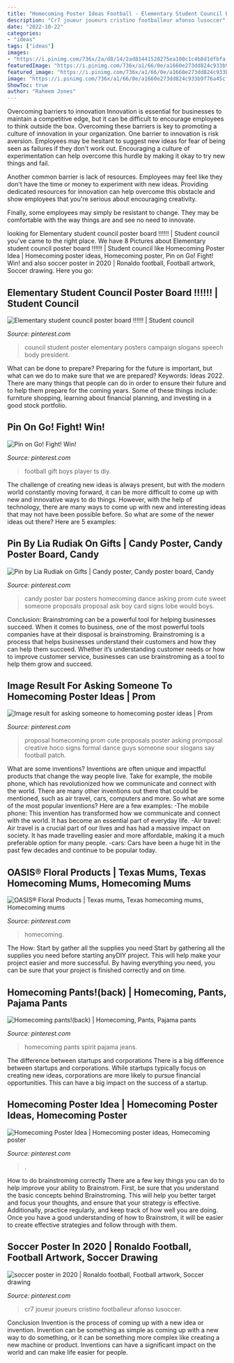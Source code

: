 ```yaml
---
title: "Homecoming Poster Ideas Football - Elementary Student Council Poster Board !!!!!!"
description: "Cr7 joueur joueurs cristino footballeur afonso lusoccer"
date: "2022-10-22"
categories:
- "ideas"
tags: ["ideas"]
images:
- "https://i.pinimg.com/736x/2a/d8/14/2ad81441528275ea100c1c4b8d1dfbfa.jpg"
featuredImage: "https://i.pinimg.com/736x/a1/66/0e/a1660e273dd824c933b9f76a45cfff2a.jpg"
featured_image: "https://i.pinimg.com/736x/a1/66/0e/a1660e273dd824c933b9f76a45cfff2a.jpg"
image: "https://i.pinimg.com/736x/a1/66/0e/a1660e273dd824c933b9f76a45cfff2a.jpg"
ShowToc: true
author: "Raheem Jones"
---
```



Overcoming barriers to innovation
Innovation is essential for businesses to maintain a competitive edge, but it can be difficult to encourage employees to think outside the box. Overcoming these barriers is key to promoting a culture of innovation in your organization.
One barrier to innovation is risk aversion. Employees may be hesitant to suggest new ideas for fear of being seen as failures if they don't work out. Encouraging a culture of experimentation can help overcome this hurdle by making it okay to try new things and fail.

Another common barrier is lack of resources. Employees may feel like they don't have the time or money to experiment with new ideas. Providing dedicated resources for innovation can help overcome this obstacle and show employees that you're serious about encouraging creativity.

Finally, some employees may simply be resistant to change. They may be comfortable with the way things are and see no need to innovate.

	

		
looking for Elementary student council poster board !!!!!! | Student council you've came to the right place. We have 8 Pictures about Elementary student council poster board !!!!!! | Student council like Homecoming Poster Idea | Homecoming poster ideas, Homecoming poster, Pin on Go! Fight! Win! and also soccer poster in 2020 | Ronaldo football, Football artwork, Soccer drawing. Here you go:
		
    
## Elementary Student Council Poster Board !!!!!! | Student Council

<img loading=lazy src="https://i.pinimg.com/736x/64/e2/5b/64e25b6ac9835b5bdb7b66db57b060f2.jpg" onerror="this.onerror=null;this.src='https://tse3.mm.bing.net/th?id=OIP.zZNII7R6qR3wvF0D9QDoyQHaJ3&amp;pid=15.1';" alt="Elementary student council poster board !!!!!! | Student council">

_Source: pinterest.com_

>council student poster elementary posters campaign slogans speech body president. 

	

What can be done to prepare?
Preparing for the future is important, but what can we do to make sure that we are prepared? Keywords: Ideas 2022. There are many things that people can do in order to ensure their future and to help them prepare for the coming years. Some of these things include: furniture shopping, learning about financial planning, and investing in a good stock portfolio.

    
## Pin On Go! Fight! Win!

<img loading=lazy src="https://i.pinimg.com/736x/4a/ee/33/4aee33c8c81383f52f212540cbba0a4a.jpg" onerror="this.onerror=null;this.src='https://tse1.mm.bing.net/th?id=OIP.aJhf8-AAG4eHGyP6715FAQHaJ3&amp;pid=15.1';" alt="Pin on Go! Fight! Win!">

_Source: pinterest.com_

>football gift boys player ts diy. 

	

The challenge of creating new ideas is always present, but with the modern world constantly moving forward, it can be more difficult to come up with new and innovative ways to do things. However, with the help of technology, there are many ways to come up with new and interesting ideas that may not have been possible before. So what are some of the newer ideas out there? Here are 5 examples: 

    
## Pin By Lia Rudiak On Gifts | Candy Poster, Candy Poster Board, Candy

<img loading=lazy src="https://i.pinimg.com/736x/c5/42/57/c54257739c6c8261ffefc7de17f98d0e--dance-posters-homecoming-ideas.jpg" onerror="this.onerror=null;this.src='https://tse3.mm.bing.net/th?id=OIP.gcKnlnvrLx2B4AFz5QMriwHaJ3&amp;pid=15.1';" alt="Pin by Lia Rudiak on Gifts | Candy poster, Candy poster board, Candy">

_Source: pinterest.com_

>candy poster bar posters homecoming dance asking prom cute sweet someone proposals proposal ask boy card signs lobe would boys. 

	

Conclusion: Brainstroming can be a powerful tool for helping businesses succeed.
When it comes to business, one of the most powerful tools companies have at their disposal is brainstroming. Brainstroming is a process that helps businesses understand their customers and how they can help them succeed. Whether it’s understanding customer needs or how to improve customer service, businesses can use brainstroming as a tool to help them grow and succeed.

    
## Image Result For Asking Someone To Homecoming Poster Ideas | Prom

<img loading=lazy src="https://i.pinimg.com/736x/93/59/b4/9359b4d032fcb1981d02f689bed38a01.jpg" onerror="this.onerror=null;this.src='https://tse1.mm.bing.net/th?id=OIP.ilPi1N9EUZbXEsz0oZA2PQHaJ3&amp;pid=15.1';" alt="Image result for asking someone to homecoming poster ideas | Prom">

_Source: pinterest.com_

>proposal homecoming prom cute proposals poster asking promposal creative hoco signs formal dance guys someone sour slogans say football patch. 

	

What are some inventions?
Inventions are often unique and impactful products that change the way people live. Take for example, the mobile phone, which has revolutionized how we communicate and connect with the world. There are many other inventions out there that could be mentioned, such as air travel, cars, computers and more. So what are some of the most popular inventions? Here are a few examples: 
-The mobile phone: This invention has transformed how we communicate and connect with the world. It has become an essential part of everyday life. 
-Air travel: Air travel is a crucial part of our lives and has had a massive impact on society. It has made travelling easier and more affordable, making it a much preferable option for many people. 
-cars: Cars have been a huge hit in the past few decades and continue to be popular today.

    
## OASIS® Floral Products | Texas Mums, Texas Homecoming Mums, Homecoming Mums

<img loading=lazy src="https://i.pinimg.com/736x/ef/cb/57/efcb5740a144999a4016399b4523cf5a.jpg" onerror="this.onerror=null;this.src='https://tse1.mm.bing.net/th?id=OIP.qFOrEheC6VVH84NDGFErPAHaIU&amp;pid=15.1';" alt="OASIS® Floral Products | Texas mums, Texas homecoming mums, Homecoming mums">

_Source: pinterest.com_

>homecoming. 

	

The How: Start by gather all the supplies you need
Start by gathering all the supplies you need before starting anyDIY project. This will help make your project easier and more successful. By having everything you need, you can be sure that your project is finished correctly and on time.

    
## Homecoming Pants!(back) | Homecoming, Pants, Pajama Pants

<img loading=lazy src="https://i.pinimg.com/736x/94/58/18/945818a80cf363217b20ccd05b4f9915--panther-homecoming.jpg" onerror="this.onerror=null;this.src='https://tse1.mm.bing.net/th?id=OIP._F3Xz04aptVcizyAw_0ipQDhEs&amp;pid=15.1';" alt="Homecoming pants!(back) | Homecoming, Pants, Pajama pants">

_Source: pinterest.com_

>homecoming pants spirit pajama jeans. 

	

The difference between startups and corporations
There is a big difference between startups and corporations. While startups typically focus on creating new ideas, corporations are more likely to pursue financial opportunities. This can have a big impact on the success of a startup.

    
## Homecoming Poster Idea | Homecoming Poster Ideas, Homecoming Poster

<img loading=lazy src="https://i.pinimg.com/736x/a1/66/0e/a1660e273dd824c933b9f76a45cfff2a.jpg" onerror="this.onerror=null;this.src='https://tse1.mm.bing.net/th?id=OIP.YCRmvvDJkXUZOimxawgDtwHaJ3&amp;pid=15.1';" alt="Homecoming Poster Idea | Homecoming poster ideas, Homecoming poster">

_Source: pinterest.com_

>. 

	

How to do brainstroming correctly
There are a few key things you can do to help improve your ability to Brainstrom. First, be sure that you understand the basic concepts behind Brainstroming. This will help you better target and focus your thoughts, and ensure that your strategy is effective. Additionally, practice regularly, and keep track of how well you are doing. Once you have a good understanding of how to Brainstrom, it will be easier to create effective strategies and follow through with them.

    
## Soccer Poster In 2020 | Ronaldo Football, Football Artwork, Soccer Drawing

<img loading=lazy src="https://i.pinimg.com/736x/2a/d8/14/2ad81441528275ea100c1c4b8d1dfbfa.jpg" onerror="this.onerror=null;this.src='https://tse3.mm.bing.net/th?id=OIP.p3X4dgrZ7UAp4pkzb6uJiQHaLG&amp;pid=15.1';" alt="soccer poster in 2020 | Ronaldo football, Football artwork, Soccer drawing">

_Source: pinterest.com_

>cr7 joueur joueurs cristino footballeur afonso lusoccer. 

	

Conclusion
Invention is the process of coming up with a new idea or invention. Invention can be something as simple as coming up with a new way to do something, or it can be something more complex like creating a new machine or product. Inventions can have a significant impact on the world and can make life easier for people.


